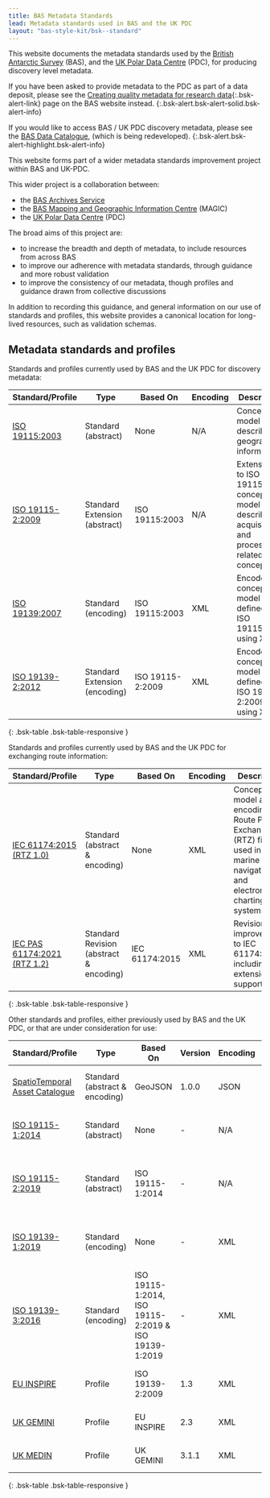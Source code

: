 ```yaml
---
title: BAS Metadata Standards
lead: Metadata standards used in BAS and the UK PDC
layout: "bas-style-kit/bsk--standard"
---
```


This website documents the metadata standards used by the [British Antarctic Survey](https://www.bas.ac.uk) (BAS), and
the [UK Polar Data Centre](https://www.bas.ac.uk/pdc) (PDC), for producing discovery level metadata.

If you have been asked to provide metadata to the PDC as part of a data deposit, please see the
[Creating quality metadata for research data](https://www.bas.ac.uk/data/uk-pdc/metadata-guidance/){:.bsk-alert-link}
page on the BAS website instead.
{:.bsk-alert.bsk-alert-solid.bsk-alert-info}

If you would like to access BAS / UK PDC discovery metadata, please see the [BAS Data Catalogue](https://data.bas.ac.uk),
(which is being redeveloped).
{:.bsk-alert.bsk-alert-highlight.bsk-alert-info}

This website forms part of a wider metadata standards improvement project within BAS and UK-PDC.

This wider project is a collaboration between:

* the [BAS Archives Service](https://www.bas.ac.uk/team/business-teams/information-services/archives/)
* the [BAS Mapping and Geographic Information Centre](https://bas.ac.uk/teams/magic) (MAGIC)
* the [UK Polar Data Centre](https://www.bas.ac.uk/team/business-teams/information-services/uk-polar-data-centre/) (PDC)

The broad aims of this project are:

* to increase the breadth and depth of metadata, to include resources from across BAS
* to improve our adherence with metadata standards, through guidance and more robust validation
* to improve the consistency of our metadata, though profiles and guidance drawn from collective discussions

In addition to recording this guidance, and general information on our use of standards and profiles, this website
provides a canonical location for long-lived resources, such as validation schemas.

## Metadata standards and profiles

Standards and profiles currently used by BAS and the UK PDC for discovery metadata:

| Standard/Profile                              | Type                          | Based On                   | Encoding  | Description                                                                                           |
| --------------------------------------------- | ----------------------------- | -------------------------- | --------- | ----------------------------------------------------------------------------------------------------- |
| [ISO 19115:2003](/standard/iso-19115-19139)   | Standard (abstract)           | None                       | N/A       | Conceptual model for describing geographic information                                                |
| [ISO 19115-2:2009](/standard/iso-19115-19139) | Standard Extension (abstract) | ISO 19115:2003             | N/A       | Extensions to ISO 19115:2003 conceptual model to describe acquisition and processing related concepts |
| [ISO 19139:2007](/standard/iso-19115-19139)   | Standard (encoding)           | ISO 19115:2003             | XML       | Encodes the conceptual model defined by ISO 19115:2003 using XML                                      |
| [ISO 19139-2:2012](/standard/iso-19115-19139) | Standard Extension (encoding) | ISO 19115-2:2009           | XML       | Encodes the conceptual model defined by ISO 19115-2:2009 using XML                                    |
{: .bsk-table .bsk-table-responsive }

Standards and profiles currently used by BAS and the UK PDC for exchanging route information:

| Standard/Profile                                    | Type                                        | Based On       | Encoding  | Description                                                                                                                  |
| --------------------------------------------------- | ------------------------------------------- | -------------- | --------- | ---------------------------------------------------------------------------------------------------------------------------- |
| [IEC 61174:2015 (RTZ 1.0)](/standard/iec-61174)     | Standard (abstract &amp; encoding)          | None           | XML       | Conceptual model and encodings for Route Plan Exchange (RTZ) files used in marine navigation and electronic charting systems |
| [IEC PAS 61174:2021 (RTZ 1.2)](/standard/iec-61174) | Standard Revision (abstract &amp; encoding) | IEC 61174:2015 | XML       | Revisions and improvements to IEC 61174:2015 including extensions support                                                    |
{: .bsk-table .bsk-table-responsive }

Other standards and profiles, either previously used by BAS and the UK PDC, or that are under consideration for use:

| Standard/Profile                                          | Type                               | Based On                                                  | Version        | Encoding  | Description                                                                                             | Status                                           |
| --------------------------------------------------------- | ---------------------------------- | --------------------------------------------------------- | -------------- | --------- | ------------------------------------------------------------------------------------------------------- | ------------------------------------------------ |
| [SpatioTemporal Asset Catalogue](https://stacspec.org/en) | Standard (abstract &amp; encoding) | GeoJSON                                                   | 1.0.0          | JSON      | Common structure for describing and cataloguing spatio-temporal assets                                  | **Proposed**{:.bsk-label.bsk-label-experimental} |
| [ISO 19115-1:2014](/standard/iso-19115-19139)             | Standard (abstract)                | None                                                      | -              | N/A       | Conceptual model for describing geographic information                                                  | **Planned**{:.bsk-label.bsk-label-info}          |
| [ISO 19115-2:2019](/standard/iso-19115-19139)             | Standard (abstract)                | ISO 19115-1:2014                                          | -              | N/A       | Extensions to ISO 19115-1:2014 conceptual model to describe acquisition and processing related concepts | **Planned**{:.bsk-label.bsk-label-info}          |
| [ISO 19139-1:2019](/standard/iso-19115-19139)             | Standard (encoding)                | None                                                      | -              | XML       | XML encoding rules for conceptual models used for geographic resources                                  | **Planned**{:.bsk-label.bsk-label-info}          |
| [ISO 19139-3:2016](/standard/iso-19115-19139)             | Standard (encoding)                | ISO 19115-1:2014, ISO 19115-2:2019 &amp; ISO 19139-1:2019 | -              | XML       | Integrated XML encoding for ISO 19115 and ISO 19139 standards/encodings                                 | **Planned**{:.bsk-label.bsk-label-info}          |
| [EU INSPIRE](/profile/inspire)                            | Profile                            | ISO 19139-2:2009                                          | 1.3            | XML       | Common standard for a common spatial data infrastructure across Europe                                  | **Suspended**{:.bsk-label.bsk-label-warning}     |
| [UK GEMINI](/profile/gemini)                              | Profile                            | EU INSPIRE                                                | 2.3            | XML       | UK national implementation of INSPIRE                                                                   | **Abandoned**{:.bsk-label.bsk-label-danger}      |
| [UK MEDIN](/profile/medin)                                | Profile                            | UK GEMINI                                                 | 3.1.1          | XML       | Marine specific implementation of GEMINI                                                                | **Abandoned**{:.bsk-label.bsk-label-danger}      |
{: .bsk-table .bsk-table-responsive }
